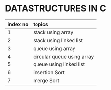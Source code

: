 # DATASTRUCTURES IN C


| index no          | topics                          |
| :----------- | :-----------                      |
| 1           | stack using array                |
| 2           | stack using linked list          |
| 3           | queue using array                |
| 4           | circular queue using array       |
| 5           | queue using linked list          |
| 6           | insertion Sort          |
| 7           | merge Sort          |
